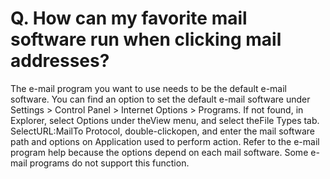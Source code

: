 # Q. How can my favorite mail software run when clicking mail addresses?

The e-mail program you want to use needs to be the default e-mail software.
You can find an option to set the default e-mail software under Settings >
Control Panel > Internet Options > Programs. If not found, in Explorer, select
Options under theView menu, and select theFile Types
tab. SelectURL:MailTo
Protocol, double-clickopen, and enter the mail software path and options on
Application used to perform action. Refer to the e-mail program help because
the options depend on each mail software. Some e-mail programs do not support this
function.
